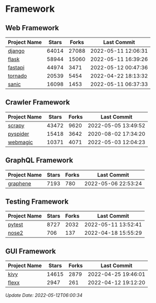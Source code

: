 # Framework

## Web Framework
| Project Name | Stars | Forks | Last Commit |
| ------------ | ----- | ----- | ----------- |
| [django](https://github.com/django/django) | 64014 | 27088 | 2022-05-11 12:06:31 |
| [flask](https://github.com/pallets/flask) | 58944 | 15060 | 2022-05-11 16:39:26 |
| [fastapi](https://github.com/tiangolo/fastapi) | 44974 | 3471 | 2022-05-12 00:47:36 |
| [tornado](https://github.com/tornadoweb/tornado) | 20539 | 5454 | 2022-04-22 18:13:32 |
| [sanic](https://github.com/sanic-org/sanic) | 16098 | 1453 | 2022-05-11 06:37:33 |

## Crawler Framework
| Project Name | Stars | Forks | Last Commit |
| ------------ | ----- | ----- | ----------- |
| [scrapy](https://github.com/scrapy/scrapy) | 43472 | 9620 | 2022-05-05 13:49:52 |
| [pyspider](https://github.com/binux/pyspider) | 15418 | 3642 | 2020-08-02 17:34:20 |
| [webmagic](https://github.com/code4craft/webmagic) | 10371 | 4071 | 2022-05-03 12:04:23 |

## GraphQL Framework
| Project Name | Stars | Forks | Last Commit |
| ------------ | ----- | ----- | ----------- |
| [graphene](https://github.com/graphql-python/graphene) | 7193 | 780 | 2022-05-06 22:53:24 |

## Testing Framework
| Project Name | Stars | Forks | Last Commit |
| ------------ | ----- | ----- | ----------- |
| [pytest](https://github.com/pytest-dev/pytest) | 8727 | 2032 | 2022-05-11 13:52:41 |
| [nose2](https://github.com/nose-devs/nose2) | 706 | 137 | 2022-04-18 15:55:29 |

## GUI Framework
| Project Name | Stars | Forks | Last Commit |
| ------------ | ----- | ----- | ----------- |
| [kivy](https://github.com/kivy/kivy) | 14615 | 2879 | 2022-04-25 19:46:01 |
| [flexx](https://github.com/flexxui/flexx) | 2947 | 261 | 2022-04-12 19:12:20 |

*Update Date: 2022-05-12T06:00:34*